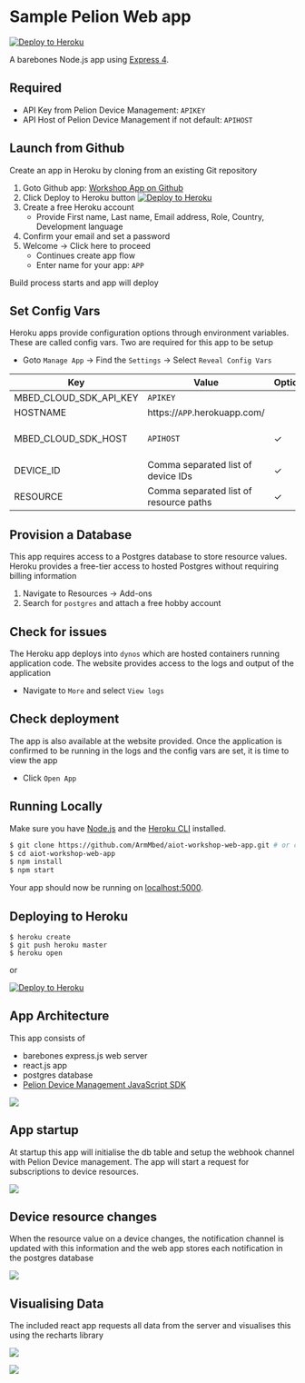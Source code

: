 # Sample Pelion Web app

[![Deploy to Heroku](https://www.herokucdn.com/deploy/button.png)](https://heroku.com/deploy)

A barebones Node.js app using [Express 4](http://expressjs.com/).

## Required

- API Key from Pelion Device Management: `APIKEY`
- API Host of Pelion Device Management if not default: `APIHOST`

## Launch from Github

Create an app in Heroku by cloning from an existing Git repository

1. Goto Github app: [Workshop App on Github](https://github.com/bertfroeba/workshop-web-app)
2. Click Deploy to Heroku button [![Deploy to Heroku](https://www.herokucdn.com/deploy/button.png)](https://heroku.com/deploy)
3. Create a free Heroku account
   - Provide First name, Last name, Email address, Role, Country, Development language
4. Confirm your email and set a password
5. Welcome -> Click here to proceed
   - Continues create app flow
   - Enter name for your app: `APP`

Build process starts and app will deploy

## Set Config Vars

Heroku apps provide configuration options through environment variables. These are called config vars. Two are required for this app to be setup

- Goto `Manage App` -> Find the `Settings` -> Select `Reveal Config Vars`

| Key                    | Value                                  | Optional | Default                             |
| ---------------------- | -------------------------------------- | -------- | ----------------------------------- |
| MBED_CLOUD_SDK_API_KEY | `APIKEY`                               |          |                                     |
| HOSTNAME               | https://`APP`.herokuapp.com/           |          |                                     |
| MBED_CLOUD_SDK_HOST    | `APIHOST`                              | ✓        | https://api.us-east-1.mbedcloud.com |
| DEVICE_ID              | Comma separated list of device IDs     | ✓        | \*                                  |
| RESOURCE               | Comma separated list of resource paths | ✓        | /3303/\*                            |

## Provision a Database

This app requires access to a Postgres database to store resource values. Heroku provides a free-tier access to hosted Postgres without requiring billing information

1. Navigate to Resources -> Add-ons
2. Search for `postgres` and attach a free hobby account

## Check for issues

The Heroku app deploys into `dynos` which are hosted containers running application code. The website provides access to the logs and output of the application

- Navigate to `More` and select `View logs`

## Check deployment

The app is also available at the website provided. Once the application is confirmed to be running in the logs and the config vars are set, it is time to view the app

- Click `Open App`

## Running Locally

Make sure you have [Node.js](http://nodejs.org/) and the [Heroku CLI](https://cli.heroku.com/) installed.

```sh
$ git clone https://github.com/ArmMbed/aiot-workshop-web-app.git # or clone your own fork
$ cd aiot-workshop-web-app
$ npm install
$ npm start
```

Your app should now be running on [localhost:5000](http://localhost:5000/).

## Deploying to Heroku

```
$ heroku create
$ git push heroku master
$ heroku open
```

or

[![Deploy to Heroku](https://www.herokucdn.com/deploy/button.png)](https://heroku.com/deploy)

## App Architecture

This app consists of

- barebones express.js web server
- react.js app
- postgres database
- [Pelion Device Management JavaScript SDK](//github.com/ARMmbed/mbed-cloud-sdk-javascript)

![](docs/app_arch.png)

## App startup

At startup this app will initialise the db table and setup the webhook channel with Pelion Device management. The app will start a request for subscriptions to device resources.

![](docs/app_setup.png)

## Device resource changes

When the resource value on a device changes, the notification channel is updated with this information and the web app stores each notification in the postgres database

![](docs/resource_notify.png)

## Visualising Data

The included react app requests all data from the server and visualises this using the recharts library

![](docs/view_data.png)

![](docs/app.png)
